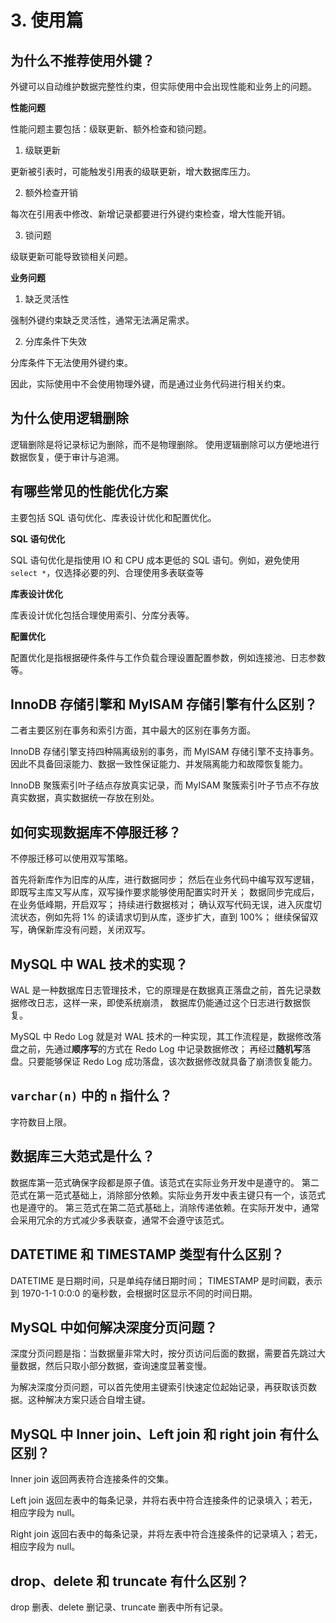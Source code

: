 # 3. 使用篇
## 为什么不推荐使用外键？
外键可以自动维护数据完整性约束，但实际使用中会出现性能和业务上的问题。

**性能问题**

性能问题主要包括：级联更新、额外检查和锁问题。

1. 级联更新

更新被引表时，可能触发引用表的级联更新，增大数据库压力。

2. 额外检查开销

每次在引用表中修改、新增记录都要进行外键约束检查，增大性能开销。

3. 锁问题

级联更新可能导致锁相关问题。

**业务问题**

1. 缺乏灵活性

强制外键约束缺乏灵活性，通常无法满足需求。

2. 分库条件下失效

分库条件下无法使用外键约束。

因此，实际使用中不会使用物理外键，而是通过业务代码进行相关约束。

## 为什么使用逻辑删除
逻辑删除是将记录标记为删除，而不是物理删除。
使用逻辑删除可以方便地进行数据恢复，便于审计与追溯。

## 有哪些常见的性能优化方案
主要包括 SQL 语句优化、库表设计优化和配置优化。

**SQL 语句优化**

SQL 语句优化是指使用 IO 和 CPU 成本更低的 SQL 语句。例如，避免使用 `select *`，仅选择必要的列、合理使用多表联查等

**库表设计优化**

库表设计优化包括合理使用索引、分库分表等。

**配置优化**

配置优化是指根据硬件条件与工作负载合理设置配置参数，例如连接池、日志参数等。

## InnoDB 存储引擎和 MyISAM 存储引擎有什么区别？
二者主要区别在事务和索引方面，其中最大的区别在事务方面。

InnoDB 存储引擎支持四种隔离级别的事务，而 MyISAM 存储引擎不支持事务。
因此不具备回滚能力、数据一致性保证能力、并发隔离能力和故障恢复能力。

InnoDB 聚簇索引叶子结点存放真实记录，而 MyISAM 聚簇索引叶子节点不存放真实数据，真实数据统一存放在别处。

## 如何实现数据库不停服迁移？
不停服迁移可以使用双写策略。

首先将新库作为旧库的从库，进行数据同步；
然后在业务代码中编写双写逻辑，即既写主库又写从库，双写操作要求能够使用配置实时开关；
数据同步完成后，在业务低峰期，开启双写；
持续进行数据核对；
确认双写代码无误，进入灰度切流状态，例如先将 1% 的读请求切到从库，逐步扩大，直到 100%；
继续保留双写，确保新库没有问题，关闭双写。

## MySQL 中 WAL 技术的实现？
WAL 是一种数据库日志管理技术，它的原理是在数据真正落盘之前，首先记录数据修改日志，这样一来，即使系统崩溃，
数据库仍能通过这个日志进行数据恢复。

MySQL 中 Redo Log 就是对 WAL 技术的一种实现，其工作流程是，数据修改落盘之前，先通过**顺序写**的方式在 Redo Log 中记录数据修改；
再经过**随机写**落盘。只要能够保证 Redo Log 成功落盘，该次数据修改就具备了崩溃恢复能力。

## `varchar(n)` 中的 `n` 指什么？
字符数目上限。

## 数据库三大范式是什么？
数据库第一范式确保字段都是原子值。该范式在实际业务开发中是遵守的。
第二范式在第一范式基础上，消除部分依赖。实际业务开发中表主键只有一个，该范式也是遵守的。
第三范式在第二范式基础上，消除传递依赖。在实际开发中，通常会采用冗余的方式减少多表联查，通常不会遵守该范式。

## DATETIME 和 TIMESTAMP 类型有什么区别？
DATETIME 是日期时间，只是单纯存储日期时间；
TIMESTAMP 是时间戳，表示到 1970-1-1 0:0:0 的毫秒数，会根据时区显示不同的时间日期。

## MySQL 中如何解决深度分页问题？
深度分页问题是指：当数据量非常大时，按分页访问后面的数据，需要首先跳过大量数据，然后只取小部分数据，查询速度显著变慢。

为解决深度分页问题，可以首先使用主键索引快速定位起始记录，再获取该页数据。这种解决方案只适合自增主键。

## MySQL 中 Inner join、Left join 和 right join 有什么区别？
Inner join 返回两表符合连接条件的交集。

Left join 返回左表中的每条记录，并将右表中符合连接条件的记录填入；若无，相应字段为 null。

Right join 返回右表中的每条记录，并将左表中符合连接条件的记录填入；若无，相应字段为 null。

## drop、delete 和 truncate 有什么区别？
drop 删表、delete 删记录、truncate 删表中所有记录。


